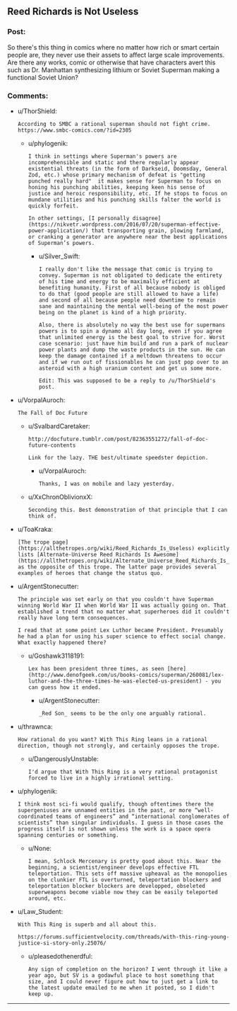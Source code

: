 ## Reed Richards is Not Useless

### Post:

So there's this thing in comics where no matter how rich or smart certain people are, they never use their assets to affect large scale improvements. Are there any works, comic or otherwise that have characters avert this such as Dr. Manhattan synthesizing lithium or Soviet Superman making a functional Soviet Union?

### Comments:

- u/ThorShield:
  ```
  According to SMBC a rational superman should not fight crime. 
  https://www.smbc-comics.com/?id=2305
  ```

  - u/phylogenik:
    ```
    I think in settings where Superman's powers are incomprehensible and static and there regularly appear existential threats (in the form of Darkseid, Doomsday, General Zod, etc.) whose primary mechanism of defeat is "getting punched really hard"  it makes sense for Superman to focus on honing his punching abilities, keeping keen his sense of justice and heroic responsibility, etc. If he stops to focus on mundane utilities and his punching skills falter the world is quickly forfeit.

    In other settings, [I personally disagree](https://nikvetr.wordpress.com/2016/07/20/superman-effective-power-application/) that transporting grain, plowing farmland, or cranking a generator are anywhere near the best applications of Superman’s powers.
    ```

    - u/Silver_Swift:
      ```
      I really don't like the message that comic is trying to convey. Superman is not obligated to dedicate the entirety of his time and energy to be maximally efficient at benefiting humanity. First of all because nobody is obliged to do that (good people are still allowed to have a life) and second of all because people need downtime to remain sane and maintaining the mental well-being of the most power being on the planet is kind of a high priority.

      Also, there is absolutely no way the best use for supermans powers is to spin a dynamo all day long, even if you agree that unlimited energy is the best goal to strive for. Worst case scenario: just have him build and run a park of nuclear power plants and dump the waste products in the sun. He can keep the damage contained if a meltdown threatens to occur and if we run out of fissionables he can just pop over to an asteroid with a high uranium content and get us some more. 

      Edit: This was supposed to be a reply to /u/ThorShield's post.
      ```

- u/VorpalAuroch:
  ```
  The Fall of Doc Future
  ```

  - u/SvalbardCaretaker:
    ```
    http://docfuture.tumblr.com/post/82363551272/fall-of-doc-future-contents

    Link for the lazy. THE best/ultimate speedster depiction.
    ```

    - u/VorpalAuroch:
      ```
      Thanks, I was on mobile and lazy yesterday.
      ```

  - u/XxChronOblivionxX:
    ```
    Seconding this. Best demonstration of that principle that I can think of.
    ```

- u/ToaKraka:
  ```
  [The trope page](https://allthetropes.org/wiki/Reed_Richards_Is_Useless) explicitly lists [Alternate-Universe Reed Richards Is Awesome](https://allthetropes.org/wiki/Alternate_Universe_Reed_Richards_Is_Awesome) as the opposite of this trope. The latter page provides several examples of heroes that change the status quo.
  ```

- u/ArgentStonecutter:
  ```
  The principle was set early on that you couldn't have Superman winning World War II when World War II was actually going on. That established a trend that no matter what superheroes did it couldn't really have long term consequences.

  I read that at some point Lex Luthor became President. Presumably he had a plan for using his super science to effect social change. What exactly happened there?
  ```

  - u/Goshawk3118191:
    ```
    Lex has been president three times, as seen [here](http://www.denofgeek.com/us/books-comics/superman/260081/lex-luthor-and-the-three-times-he-was-elected-us-president) - you can guess how it ended.
    ```

    - u/ArgentStonecutter:
      ```
      _Red Son_ seems to be the only one arguably rational.
      ```

- u/thrawnca:
  ```
  How rational do you want? With This Ring leans in a rational direction, though not strongly, and certainly opposes the trope.
  ```

  - u/DangerouslyUnstable:
    ```
    I'd argue that With This Ring is a very rational protagonist forced to live in a highly irrational setting.
    ```

- u/phylogenik:
  ```
  I think most sci-fi would qualify, though oftentimes there the supergeniuses are unnamed entities in the past, or more “well-coordinated teams of engineers” and “international conglomerates of scientists” than singular individuals. I guess in those cases the progress itself is not shown unless the work is a space opera spanning centuries or something.
  ```

  - u/None:
    ```
    I mean, Schlock Mercenary is pretty good about this. Near the beginning, a scientist/engineer develops effective FTL teleportation. This sets off massive upheaval as the monopolies on the clunkier FTL is overturned, teleportation blockers and teleportation blocker blockers are developped, obseleted superweapons become viable now they can be easily teleported around, etc.
    ```

- u/Law_Student:
  ```
  With This Ring is superb and all about this.

  https://forums.sufficientvelocity.com/threads/with-this-ring-young-justice-si-story-only.25076/
  ```

  - u/pleasedothenerdful:
    ```
    Any sign of completion on the horizon? I went through it like a year ago, but SV is a godawful place to host something that size, and I could never figure out how to just get a link to the latest update emailed to me when it posted, so I didn't keep up.
    ```

---

